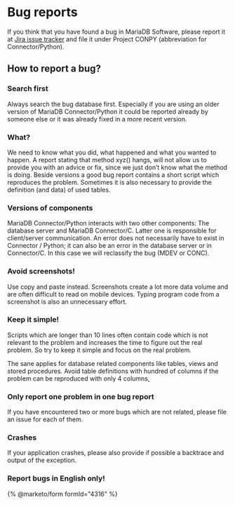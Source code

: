 # Bug reports

If you think that you have found a bug in MariaDB Software, please report it at
[Jira issue tracker](https://jira.mariadb.org) and file it under Project CONPY (abbreviation for Connector/Python).

## How to report a bug?

### Search first

Always search the bug database first. Especially if you are using an older version of MariaDB Connector/Python it could
be reported already by someone else or it was already fixed in a more recent version.

### What?

We need to know what you did, what happened and what you wanted to happen. A report stating that method xyz() hangs, will
not allow us to provide you with an advice or fix, since we just don’t know what the method is doing.
Beside versions a good bug report contains a short script which reproduces the problem. Sometimes it is also necessary to
provide the definition (and data) of used tables.

### Versions of components

MariaDB Connector/Python interacts with two other components: The database server and MariaDB Connector/C. Latter one is responsible for client/server communication. An error does not necessarily have to exist in Connector / Python; it can also be an error in the database server or in Connector/C. In this case we will reclassify the bug (MDEV or CONC).

### Avoid screenshots!

Use copy and paste instead. Screenshots create a lot more data volume and are often difficult to
read on mobile devices. Typing program code from a screenshot is also an unnecessary effort.

### Keep it simple!

Scripts which are longer than 10 lines often contain code which is not relevant to the problem and increases
the time to figure out the real problem. So try to keep it simple and focus on the real problem.

The sane applies for database related components like tables, views and stored procedures. Avoid table definitions with
hundred of columns if the problem can be reproduced with only 4 columns,

### Only report one problem in one bug report

If you have encountered two or more bugs which are not related, please file an issue for each of them.

### Crashes

If your application crashes, please also provide if possible a backtrace and output of the exception.

### Report bugs in English only!

{% @marketo/form formId="4316" %}
